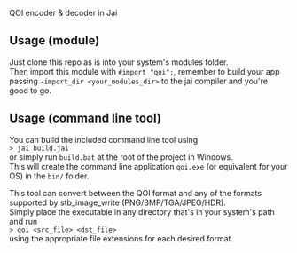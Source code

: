 QOI encoder &amp; decoder in Jai

## Usage (module)
Just clone this repo as is into your system's modules folder.\
Then import this module with `#import "qoi";`, remember to build your app passing `-import_dir <your_modules_dir>` to the jai compiler and you're good to go.

## Usage (command line tool)
You can build the included command line tool using\
```> jai build.jai```\
or simply run `build.bat` at the root of the project in Windows.\
This will create the command line application `qoi.exe` (or equivalent for your OS) in the `bin/` folder.

This tool can convert between the QOI format and any of the formats supported by stb_image_write (PNG/BMP/TGA/JPEG/HDR).\
Simply place the executable in any directory that's in your system's path and run\
```> qoi <src_file> <dst_file>```\
using the appropriate file extensions for each desired format.
